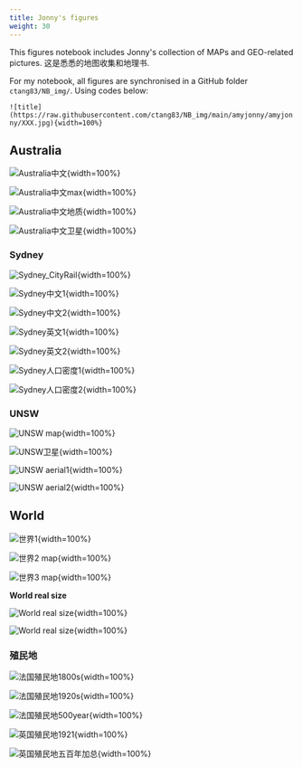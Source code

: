 ```yaml
---
title: Jonny's figures
weight: 30
---
```



This figures notebook includes Jonny's collection of MAPs and GEO-related pictures. 这是悉悉的地图收集和地理书.

For my notebook, all figures are synchronised in a GitHub folder `ctang83/NB_img/`. Using codes below: 

`![title](https://raw.githubusercontent.com/ctang83/NB_img/main/amyjonny/amyjonny/XXX.jpg){width=100%}`

## Australia

![Australia中文](https://raw.githubusercontent.com/ctang83/NB_img/main/amyjonny/au_map.gif){width=100%}

![Australia中文max](https://raw.githubusercontent.com/ctang83/NB_img/main/amyjonny/au0.jpg){width=100%}

![Australia中文地质](https://raw.githubusercontent.com/ctang83/NB_img/main/amyjonny/au1.jpg){width=100%}

![Australia中文卫星](https://raw.githubusercontent.com/ctang83/NB_img/main/amyjonny/au2.jpg){width=100%}

### Sydney

![Sydney_CityRail](https://raw.githubusercontent.com/ctang83/NB_img/main/amyjonny/Sydney_CityRail.png){width=100%}

![Sydney中文1](https://raw.githubusercontent.com/ctang83/NB_img/main/amyjonny/Sydney_cn1.jpg){width=100%}

![Sydney中文2](https://raw.githubusercontent.com/ctang83/NB_img/main/amyjonny/Sydney_cn2.jpg){width=100%}

![Sydney英文1](https://raw.githubusercontent.com/ctang83/NB_img/main/amyjonny/Sydney_eng1.jpg){width=100%}

![Sydney英文2](https://raw.githubusercontent.com/ctang83/NB_img/main/amyjonny/Sydney_eng2.jpg){width=100%}

![Sydney人口密度1](https://raw.githubusercontent.com/ctang83/NB_img/main/amyjonny/Sydney_pop_density.jpg){width=100%}

![Sydney人口密度2](https://raw.githubusercontent.com/ctang83/NB_img/main/amyjonny/Sydney_pop_density2.jpg){width=100%}

### UNSW

![UNSW map](https://raw.githubusercontent.com/ctang83/NB_img/main/amyjonny/unsw_map.gif){width=100%}

![UNSW卫星](https://raw.githubusercontent.com/ctang83/NB_img/main/amyjonny/unsw_ortho2005.jpg){width=100%}

![UNSW aerial1](https://raw.githubusercontent.com/ctang83/NB_img/main/amyjonny/UNSW_overhead1.jpg){width=100%}

![UNSW aerial2](https://raw.githubusercontent.com/ctang83/NB_img/main/amyjonny/UNSW_overhead2.jpg){width=100%}

## World

![世界1](https://raw.githubusercontent.com/ctang83/NB_img/main/amyjonny/shijie.gif){width=100%}

![世界2 map](https://raw.githubusercontent.com/ctang83/NB_img/main/amyjonny/shijie_climate_map.png){width=100%}

![世界3 map](https://raw.githubusercontent.com/ctang83/NB_img/main/amyjonny/shijiemax.jpg){width=100%}

**World real size**

![World real size](https://raw.githubusercontent.com/ctang83/NB_img/main/amyjonny/world_realsize1.png){width=100%}

![World real size](https://raw.githubusercontent.com/ctang83/NB_img/main/amyjonny/world_realsize2.png){width=100%}

### 殖民地

![法国殖民地1800s](https://raw.githubusercontent.com/ctang83/NB_img/main/amyjonny/法国殖民地1800s.png){width=100%}

![法国殖民地1920s](https://raw.githubusercontent.com/ctang83/NB_img/main/amyjonny/法国殖民地1920.png){width=100%}

![法国殖民地500year](https://raw.githubusercontent.com/ctang83/NB_img/main/amyjonny/法国殖民地500year.gif){width=100%}

![英国殖民地1921](https://raw.githubusercontent.com/ctang83/NB_img/main/amyjonny/英国殖民地1921.png){width=100%}

![英国殖民地五百年加总](https://raw.githubusercontent.com/ctang83/NB_img/main/amyjonny/英国殖民地all.png){width=100%}



